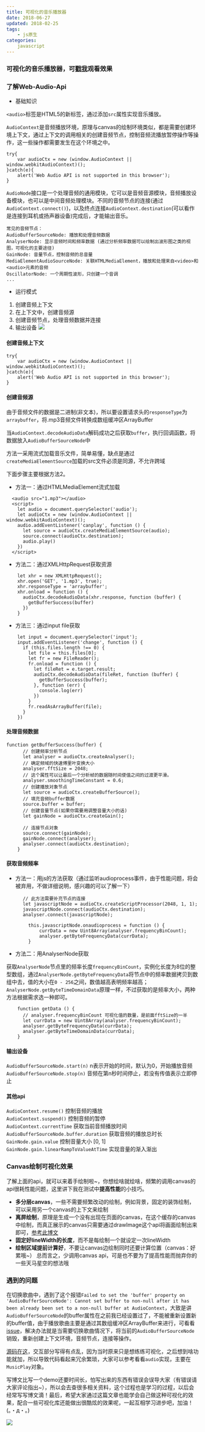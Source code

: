 ```yaml
---
title: 可视化的音乐播放器
date: 2018-06-27
updated: 2018-02-25
tags:
    - js原生
categories:
    javascript
---
```

### 可视化的音乐播放器，可[戳我](https://jingrushen.github.io/audio-music-play/index.html)观看效果

### 了解Web-Audio-Api
* 基础知识

`<audio>`标签是HTML5的新标签，通过添加`src`属性实现音乐播放。

`AudioContext`是音频播放环境，原理与canvas的绘制环境类似，都是需要创建环境上下文，通过上下文的调用相关的创建音频节点，控制音频流播放暂停操作等操作，这一些操作都需要发生在这个环境之中。
```
try{
    var audioCtx = new (window.AudioContext || window.webkitAudioContext)(); 
}catch(e){
    alert('Web Audio API is not supported in this browser');
}
```
<!-- more -->

`AudioNode`接口是一个处理音频的通用模块，它可以是音频音源模块，音频播放设备模块，也可以是中间音频处理模块。不同的音频节点的连接(通过`AudioContext.connect()`)，以及终点连接`AudioContext.destination`(可以看作是连接到耳机或扬声器设备)完成后，才能输出音乐。
```
常见的音频节点：
AudioBufferSourceNode: 播放和处理音频数据
AnalyserNode: 显示音频时间和频率数据 (通过分析频率数据可以绘制出波形图之类的视图，可视化的主要途径)
GainNode: 音量节点，控制音频的总音量
MediaElementAudioSourceNode: 关联HTMLMediaElement，播放和处理来自<video>和<audio>元素的音频
OscillatorNode: 一个周期性波形，只创建一个音调
...
```

* 运行模式
1. 创建音频上下文
2. 在上下文中，创建音频源
3. 创建音频节点，处理音频数据并连接
4. 输出设备
![](https://user-gold-cdn.xitu.io/2018/6/15/1640292783fab8cd?w=635&h=113&f=png&s=4713)


#### 创建音频上下文
```
try{
    var audioCtx = new (window.AudioContext || window.webkitAudioContext)(); 
}catch(e){
    alert('Web Audio API is not supported in this browser');
}
```
#### 创建音频源
由于音频文件的数据是二进制(非文本)，所以要设置请求头的`responseType`为`arraybuffer`，将.mp3音频文件转换成数组缓冲区ArrayBuffer

当`AudioContext.decodeAudioData`解码成功之后获取`buffer`，执行回调函数，将数据放入`AudioBufferSourceNode`中

方法一采用流式加载音乐文件，简单易懂，缺点是通过`createMediaElementSource`加载的src文件必须是同源，不允许跨域

下面步骤主要根据方法2。

* 方法一：通过HTMLMediaElement流式加载
```
  <audio src="1.mp3"></audio>
  <script>
    let audio = document.querySelector('audio');
    let audioCtx = new (window.AudioContext || window.webkitAudioContext)();
    audio.addEventListener('canplay', function () {
      let source = audioCtx.createMediaElementSource(audio);
      source.connect(audioCtx.destination);
      audio.play()
    })
  </script>
```
* 方法二：通过XMLHttpRequest获取资源
```
    let xhr = new XMLHttpRequest();
    xhr.open('GET', '1.mp3', true);
    xhr.responseType = 'arraybuffer';
    xhr.onload = function () {
      audioCtx.decodeAudioData(xhr.response, function (buffer) {
        getBufferSuccess(buffer)
      })
    }
```
* 方法三：通过input file获取
```
    let input = document.querySelector('input');
    input.addEventListener('change', function () {
      if (this.files.length !== 0) {
        let file = this.files[0];
        let fr = new FileReader();
        fr.onload = function () {
          let fileRet = e.target.result;
          audioCtx.decodeAudioData(fileRet, function (buffer) {
            getBufferSuccess(buffer);
          }, function (err) {
            console.log(err)
          })
        }
        fr.readAsArrayBuffer(file);
      }
    })
```
#### 处理音频数据
```
function getBufferSuccess(buffer) {
      // 创建频率分析节点
      let analyser = audioCtx.createAnalyser();
      // 确定频域的快速傅里叶变换大小
      analyser.fftSize = 2048;
      // 这个属性可以让最后一个分析帧的数据随时间使值之间的过渡更平滑。
      analyser.smoothingTimeConstant = 0.6;
      // 创建播放对象节点
      let source = audioCtx.createBufferSource();
      // 填充音频buffer数据
      source.buffer = buffer;
      // 创建音量节点(如果你需要用调整音量大小的话)
      let gainNode = audioCtx.createGain();
      
      // 连接节点对象
      source.connect(gainNode);
      gainNode.connect(analyser);
      analyser.connect(audioCtx.destination);
    }
```
#### 获取音频频率
* 方法一：用js的方法获取（通过监听audioprocess事件，由于性能问题，将会被弃用，不做详细说明，感兴趣的可以了解一下）
```
      // 此方法需要补充节点的连接
      let javascriptNode = audioCtx.createScriptProcessor(2048, 1, 1);
      javascriptNode.connect(audioCtx.destination);
      analyser.connect(javascriptNode);
      
        this.javascriptNode.onaudioprocess = function () {
            currData = new Uint8Array(analyser.frequencyBinCount);
            analyser.getByteFrequencyData(currData);
        }

```
* 方法二：用AnalyserNode获取

获取`AnalyserNode`节点里的频率长度`frequencyBinCount`，实例化长度为8位的整型数组，通过`AnalyserNode.getByteFrequencyData`将节点中的频率数据拷贝到数组中去，值的大小在`0 - 256`之间，数值越高表明频率越高；`AnalyserNode.getByteTimeDomainData`原理一样，不过获取的是频率大小，两种方法根据需求选一种即可。
```
    function getData () {
      // analyser.frequencyBinCount 可视化值的数量，是前面fftSize的一半
      let currData = new Uint8Array(analyser.frequencyBinCount);
      analyser.getByteFrequencyData(currData);
      analyser.getByteTimeDomainData(currData);
    }
```
#### 输出设备
`AudioBufferSourceNode.start(n)` n表示开始的时间，默认为0，开始播放音频
`AudioBufferSourceNode.stop(n)` 音频在第n秒时间停止，若没有传值表示立即停止

#### 其他api
`AudioContext.resume()` 控制音频的播放 \
`AudioContext.suspend()` 控制音频的暂停 \
`AudioContext.currentTime` 获取当前音频播放时间 \
`AudioBufferSourceNode.buffer.duration` 获取音频的播放总时长 \
`GainNode.gain.value` 控制音量大小 [0, 1] \
`GainNode.gain.linearRampToValueAtTime` 实现音量的渐入渐出
### Canvas绘制可视化效果
了解上面的api，就可以来着手绘制啦~，你想绘啥就绘啥，频繁的调用canvas的api很耗性能问题，这里讲下我在测试中**提高性能**的小技巧。 
* **多分层canvas**，一些不需要频繁改动的绘制，例如背景，固定的装饰绘制，可以采用另一个canvas的上下文来绘制
* **离屏绘制**，原理是生成一个没有出现在页面的canvas，在这个缓存的canvas中绘制，而真正展示的canvas只需要通过drawImage这个api将画面绘制出来即可，[参考此博文](http://www.cnblogs.com/axes/p/3567364.html?utm_source=tuicool&utm_medium=referral%E3%80%82)
* **固定好lineWidth的长度**，而不是每绘制一个就设定一次lineWidth
* **绘制区域提前计算好**，不要让canvas边绘制同时还要计算位置（canvas：好累哦~）
总而言之，少调用canvas api，可是也不要为了提高性能而抛弃你的一些天马星空的想法哦

### 遇到的问题
在切换歌曲中，遇到了这个报错`Failed to set the 'buffer' property on 'AudioBufferSourceNode': Cannot set buffer to non-null after it has been already been set to a non-null buffer at AudioContext`，大致是讲`AudioBufferSourceNode`的buffer属性在之前我已经设置过了，不能被重新设置新的buffer值，由于播放歌曲主要是通过其数组缓冲区ArrayBuffer来进行，可看看[issue](https://github.com/WebAudio/web-audio-api/issues/288)，解决办法就是当需要切换歌曲情况下，将当前的`AudioBufferSourceNode`销毁，重新创建上下文环境，音频节点，连接等操作。

[源码在这](https://github.com/jingrushen/audio-music-play)，交互部分写得有点乱，因为当时原来只是想练练可视化，之后想到啥功能就加，所以导致代码看起来冗余繁琐，大家可以参考看看`audio`实现，主要在`MusicPlay`对象。

写博文比写一个demo还要时间长，怕写出来的东西有错误会误导大家（有错误请大家评论指出~），所以会去查很多相关资料，这个过程也是学习的过程，以后会经常写写博文滴！最后，希望大家通过这篇文章也能学会自己做这种可视化的效果，配合一些可视化库还能做出很酷炫的效果呢，一起互相学习进步吧，加油！(。・д・。)

![](https://user-gold-cdn.xitu.io/2018/6/16/16406570c6e3b479?w=300&h=300&f=jpeg&s=7979)